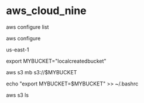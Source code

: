 # aws_cloud_nine

aws configure list

aws configure

us-east-1

export MYBUCKET="localcreatedbucket"

aws s3 mb s3://$MYBUCKET

echo "export MYBUCKET=$MYBUCKET" >> ~/.bashrc

aws s3 ls

